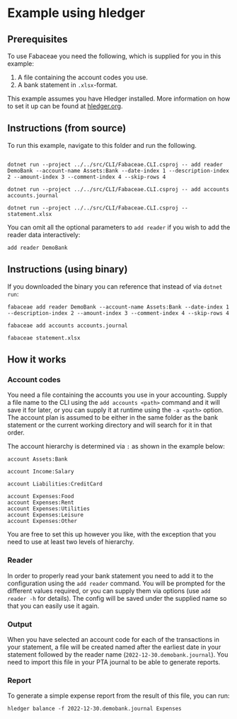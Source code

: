 
# Example using hledger

## Prerequisites
To use Fabaceae you need the following, which is supplied for you in this example:

1. A file containing the account codes you use.
2. A bank statement in `.xlsx`-format.

This example assumes you have Hledger installed. More information on how to set it up can be found at [hledger.org](https://hledger.org/install.html).

## Instructions (from source)
To run this example, navigate to this folder and run the following. 

```

dotnet run --project ../../src/CLI/Fabaceae.CLI.csproj -- add reader DemoBank --account-name Assets:Bank --date-index 1 --description-index 2 --amount-index 3 --comment-index 4 --skip-rows 4

dotnet run --project ../../src/CLI/Fabaceae.CLI.csproj -- add accounts accounts.journal

dotnet run --project ../../src/CLI/Fabaceae.CLI.csproj -- statement.xlsx
```

You can omit all the optional parameters to `add reader` if you wish to add the reader data interactively:
```
add reader DemoBank 
```

## Instructions (using binary)

If you downloaded the binary you can reference that instead of via `dotnet run`:

```
fabaceae add reader DemoBank --account-name Assets:Bank --date-index 1 --description-index 2 --amount-index 3 --comment-index 4 --skip-rows 4

fabaceae add accounts accounts.journal

fabaceae statement.xlsx
```

## How it works

### Account codes

You need a file containing the accounts you use in your accounting. Supply a file name to the CLI using the `add accounts <path>` command and it will save it for later, or you can supply it at runtime using the `-a <path>` option. The account plan is assumed to be either in the same folder as the bank statement or the current working directory and will search for it in that order.

The account hierarchy is determined via `:` as shown in the example below:

```plain
account Assets:Bank
    
account Income:Salary

account Liabilities:CreditCard

account Expenses:Food
account Expenses:Rent
account Expenses:Utilities
account Expenses:Leisure    
account Expenses:Other
```

You are free to set this up however you like, with the exception that you need to use at least two levels of hierarchy.

### Reader

In order to properly read your bank statement you need to add it to the configuration using the `add reader` command. You will be prompted for the different values required, or you can supply them via options (use `add reader -h` for details). The config will be saved under the supplied name so that you can easily use it again.

### Output

When you have selected an account code for each of the transactions in your statement, a file will be created named after the earliest date in your statement followed by the reader name (`2022-12-30.demobank.journal`). You need to import this file in your PTA journal to be able to generate reports.

### Report

To generate a simple expense report from the result of this file, you can run:

```
hledger balance -f 2022-12-30.demobank.journal Expenses
```